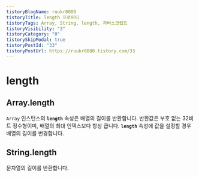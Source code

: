 ```yaml
---
tistoryBlogName: ruukr8080
tistoryTitle: length 프로퍼티
tistoryTags: Array, String, length, 자바스크립트
tistoryVisibility: "3"
tistoryCategory: "0"
tistorySkipModal: true
tistoryPostId: "33"
tistoryPostUrl: https://ruukr8080.tistory.com/33
---
```


# length
##  Array.length
`Array` 인스턴스의 **`length`** 속성은 배열의 길이를 반환합니다. 반환값은 부호 없는 32비트 정수형이며, 배열의 최대 인덱스보다 항상 큽니다. **`length`** 속성에 값을 설정할 경우 배열의 길이를 변경합니다.

## String.length
문자열의 길이를 반환합니다.
